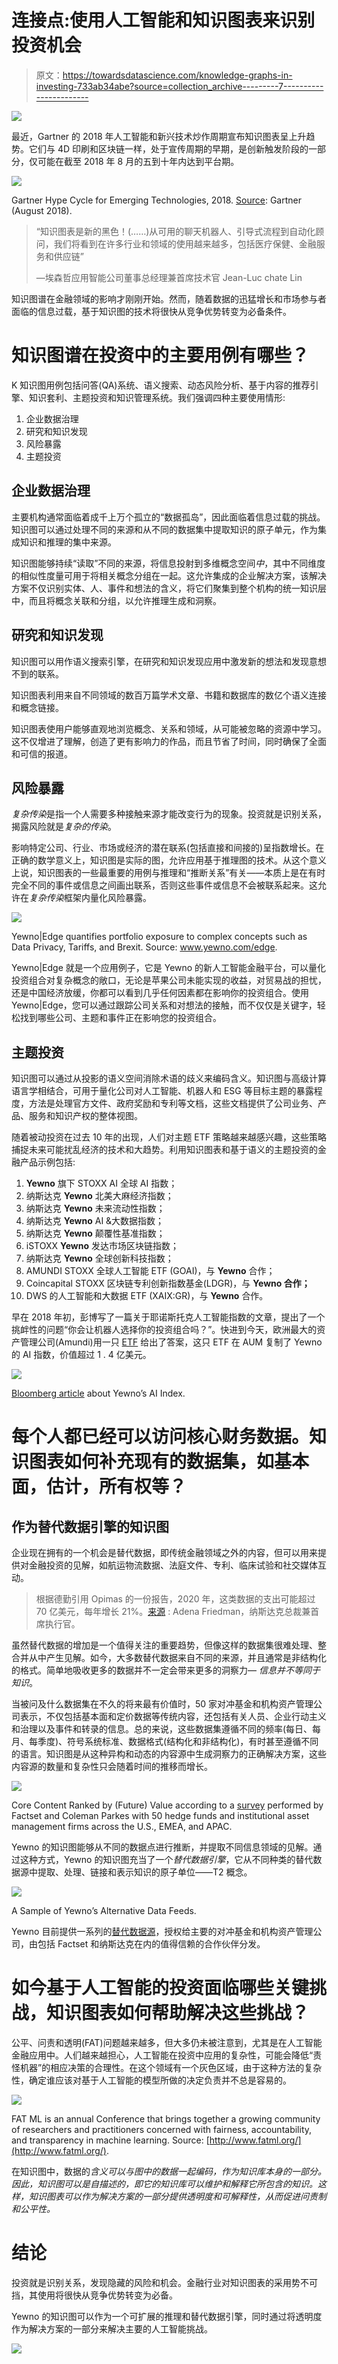 # 连接点:使用人工智能和知识图表来识别投资机会

> 原文：<https://towardsdatascience.com/knowledge-graphs-in-investing-733ab34abe?source=collection_archive---------7----------------------->

![](img/332d695b9a541bbbafe72c1b139f38bd.png)

最近，Gartner 的 2018 年人工智能和新兴技术炒作周期宣布知识图表呈上升趋势。它们与 4D 印刷和区块链一样，处于宣传周期的早期，是创新触发阶段的一部分，仅可能在截至 2018 年 8 月的五到十年内达到平台期。

![](img/6a601dd3334620e0fd7f89cb10e8b24c.png)

Gartner Hype Cycle for Emerging Technologies, 2018\. [Source](https://www.gartner.com/en/newsroom/press-releases/2018-08-20-gartner-identifies-five-emerging-technology-trends-that-will-blur-the-lines-between-human-and-machine): Gartner (August 2018).

> “知识图表是新的黑色！(……)从可用的聊天机器人、引导式流程到自动化顾问，我们将看到在许多行业和领域的使用越来越多，包括医疗保健、金融服务和供应链”
> 
> —埃森哲应用智能公司董事总经理兼首席技术官 Jean-Luc chate Lin

知识图谱在金融领域的影响才刚刚开始。然而，随着数据的迅猛增长和市场参与者面临的信息过载，基于知识图的技术将很快从竞争优势转变为必备条件。

# **知识图谱在投资中的主要用例有哪些？**

K 知识图用例包括问答(QA)系统、语义搜索、动态风险分析、基于内容的推荐引擎、知识套利、主题投资和知识管理系统。我们强调四种主要使用情形:

1.  企业数据治理
2.  研究和知识发现
3.  风险暴露
4.  主题投资

## 企业数据治理

主要机构通常面临着成千上万个孤立的“数据孤岛”，因此面临着信息过载的挑战。知识图可以通过处理不同的来源和从不同的数据集中提取知识的原子单元，作为集成知识和推理的集中来源。

知识图能够持续“读取”不同的来源，将信息投射到多维概念空间*中*，其中不同维度的相似性度量可用于将相关概念分组在一起。这允许集成的企业解决方案，该解决方案不仅识别实体、人、事件和想法的含义，将它们聚集到整个机构的统一知识层中，而且将概念关联和分组，以允许推理生成和洞察。

## 研究和知识发现

知识图可以用作语义搜索引擎，在研究和知识发现应用中激发新的想法和发现意想不到的联系。

知识图表利用来自不同领域的数百万篇学术文章、书籍和数据库的数亿个语义连接和概念链接。

知识图表使用户能够直观地浏览概念、关系和领域，从可能被忽略的资源中学习。这不仅增进了理解，创造了更有影响力的作品，而且节省了时间，同时确保了全面和可信的报道。

## 风险暴露

*复杂传染*是指一个人需要多种接触来源才能改变行为的现象。投资就是识别关系，揭露风险就是*复杂的传染*。

影响特定公司、行业、市场或经济的潜在联系(包括直接和间接的)呈指数增长。在正确的数学意义上，知识图是实际的图，允许应用基于推理图的技术。从这个意义上说，知识图表的一些最重要的用例与推理和“推断关系”有关——本质上是在有时完全不同的事件或信息之间画出联系，否则这些事件或信息不会被联系起来。这允许在*复杂传染*框架内量化风险暴露。

![](img/ca658bf57ffc87b2775c49dd1108e197.png)

Yewno|Edge quantifies portfolio exposure to complex concepts such as Data Privacy, Tariffs, and Brexit. Source: www.yewno.com/edge.

Yewno|Edge 就是一个应用例子，它是 Yewno 的新人工智能金融平台，可以量化投资组合对复杂概念的敞口，无论是苹果公司未能实现的收益，对贸易战的担忧，还是中国经济放缓，你都可以看到几乎任何因素都在影响你的投资组合。使用 Yewno|Edge，您可以通过跟踪公司关系和对想法的接触，而不仅仅是关键字，轻松找到哪些公司、主题和事件正在影响您的投资组合。

## 主题投资

知识图可以通过从投影的语义空间消除术语的歧义来编码含义。知识图与高级计算语言学相结合，可用于量化公司对人工智能、机器人和 ESG 等目标主题的暴露程度，方法是处理官方文件、政府奖励和专利等文档，这些文档提供了公司业务、产品、服务和知识产权的整体视图。

随着被动投资在过去 10 年的出现，人们对主题 ETF 策略越来越感兴趣，这些策略捕捉未来可能扰乱经济的技术和大趋势。利用知识图表和基于语义的主题投资的金融产品示例包括:

1.  **Yewno** 旗下 STOXX AI 全球 AI 指数；
2.  纳斯达克 **Yewno** 北美大麻经济指数；
3.  纳斯达克 **Yewno** 未来流动性指数；
4.  纳斯达克 **Yewno** AI &大数据指数；
5.  纳斯达克 **Yewno** 颠覆性基准指数；
6.  iSTOXX **Yewno** 发达市场区块链指数；
7.  纳斯达克 **Yewno** 全球创新科技指数；
8.  AMUNDI STOXX 全球人工智能 ETF (GOAI)，与 **Yewno** 合作；
9.  Coincapital STOXX 区块链专利创新指数基金(LDGR)，与 **Yewno 合作；**
10.  DWS 的人工智能和大数据 ETF (XAIX:GR)，与 **Yewno** 合作。

早在 2018 年初，彭博写了一篇关于耶诺斯托克人工智能指数的文章，提出了一个挑衅性的问题“你会让机器人选择你的投资组合吗？”。快进到今天，欧洲最大的资产管理公司(Amundi)用一只 [ETF](https://www.amundietf.fr/professional/product/view/LU1861132840) 给出了答案，这只 ETF 在 AUM 复制了 Yewno 的 AI 指数，价值超过 1 . 4 亿美元。

![](img/094d922e5861bff7927d750a5d70a20d.png)

[Bloomberg article](https://www.bloomberg.com/news/articles/2018-01-22/man-versus-machine-index-fight-hinges-on-people-trusting-robots) about Yewno’s AI Index.

# **每个人都已经可以访问核心财务数据。知识图表如何补充现有的数据集，如基本面，估计，所有权等？**

## 作为替代数据引擎的知识图

企业现在拥有的一个机会是替代数据，即传统金融领域之外的内容，但可以用来提供对金融投资的见解，如航运物流数据、法庭文件、专利、临床试验和社交媒体互动。

> 根据德勤引用 Opimas 的一份报告，2020 年，这类数据的支出可能超过 70 亿美元，每年增长 21%。[来源](https://www.linkedin.com/pulse/business-case-alternative-data-adena-friedman-1e/) : Adena Friedman，纳斯达克总裁兼首席执行官。

虽然替代数据的增加是一个值得关注的重要趋势，但像这样的数据集很难处理、整合并从中产生见解。如今，大多数替代数据来自不同的来源，并且通常是非结构化的格式。简单地吸收更多的数据并不一定会带来更多的洞察力— *信息并不等同于知识*。

当被问及什么数据集在不久的将来最有价值时，50 家对冲基金和机构资产管理公司表示，不仅包括基本面和定价数据等传统内容，还包括有关人员、企业行动主义和治理以及事件和转录的信息。总的来说，这些数据集遵循不同的频率(每日、每月、每季度)、符号系统标准、数据格式(结构化和非结构化)，有时甚至遵循不同的语言。知识图是从这种异构和动态的内容源中生成洞察力的正确解决方案，这些内容源的数量和复杂性只会随着时间的推移而增长。

![](img/16d459c0c872b98942c18e85c5aaf0c5.png)

Core Content Ranked by (Future) Value according to a [survey](https://insight.factset.com/the-future-of-quantitative-analysis-data-sources) performed by Factset and Coleman Parkes with 50 hedge funds and institutional asset management firms across the U.S., EMEA, and APAC.

Yewno 的知识图能够从不同的数据点进行推断，并提取不同信息领域的见解。通过这种方式，Yewno 的知识图充当了一个*替代数据引擎*，它从不同种类的替代数据源中提取、处理、链接和表示知识的原子单位——T2 概念。

![](img/3022902379cac73d56d96f6d0a92ae4c.png)

A Sample of Yewno’s Alternative Data Feeds.

Yewno 目前提供一系列的[替代数据源](https://finance.yewno.com/data-packages)，授权给主要的对冲基金和机构资产管理公司，由包括 Factset 和纳斯达克在内的值得信赖的合作伙伴分发。

# **如今基于人工智能的投资面临哪些关键挑战，知识图表如何帮助解决这些挑战？**

公平、问责和透明(FAT)问题越来越多，但大多仍未被注意到，尤其是在人工智能金融应用中。人们越来越担心，人工智能在投资中应用的复杂性，可能会降低“责怪机器”的相应决策的合理性。在这个领域有一个灰色区域，由于这种方法的复杂性，确定谁应该对基于人工智能的模型所做的决定负责并不总是容易的。

![](img/e3075bdf3f3dd81617e65e6a5e8602c6.png)

FAT ML is an annual Conference that brings together a growing community of researchers and practitioners concerned with fairness, accountability, and transparency in machine learning. Source: [http://www.fatml.org/](http://www.fatml.org/).

在知识图中，数据的*含义可以与图中的数据一起编码，作为知识库本身的一部分。因此，知识图可以是自描述的，即它的知识库可以维护和解释它所包含的知识。这样，知识图表可以作为解决方案的一部分提供透明度和可解释性，从而促进问责制和公平性。*

# 结论

投资就是识别关系，发现隐藏的风险和机会。金融行业对知识图表的采用势不可挡，其使用将很快从竞争优势转变为必备。

Yewno 的知识图可以作为一个可扩展的推理和替代数据引擎，同时通过将透明度作为解决方案的一部分来解决主要的人工智能挑战。

[![](img/e63a50d7fc9d0e36ee09c6bd6e124fb0.png)](http://www.patreon.com/openquants)